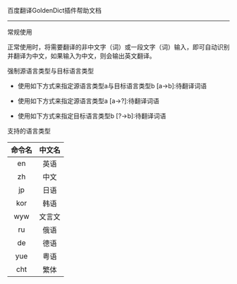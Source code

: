 百度翻译GoldenDict插件帮助文档

---

常规使用

正常使用时，将需要翻译的非中文字（词）或一段文字（词）输入，即可自动识别并翻译为中文，如果输入为中文，则会输出英文翻译。

强制源语言类型与目标语言类型

- 使用如下方式来指定源语言类型a与目标语言类型b
      [a->b]:待翻译词语

- 使用如下方式来指定源语言类型a
      [a->?]:待翻译词语
- 使用如下方式来指定目标语言类型b
      [?->b]:待翻译词语

支持的语言类型

| 命令名  | 中文名  |
| :--: | :--: |
|  en  |  英语  |
|  zh  |  中文  |
|  jp  |  日语  |
| kor  |  韩语  |
| wyw  | 文言文  |
|  ru  |  俄语  |
|  de  |  德语  |
| yue  |  粤语  |
| cht  |  繁体  |